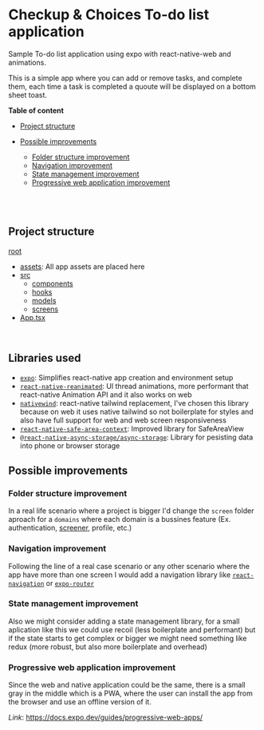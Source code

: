 # Checkup & Choices To-do list application

Sample To-do list application using expo with react-native-web and animations.

This is a simple app where you can add or remove tasks, and complete them, each time a task is completed a quoute will be displayed on a bottom sheet toast.

**Table of content**

- [Project structure](#project-structure)
- [Possible improvements](#possible-improvements)

  - [Folder structure improvement](#folder-structure-improvement)
  - [Navigation improvement](#navigation-improvement)
  - [State management improvement](#state-management-improvement)
  - [Progressive web application improvement](#progressive-web-application-improvement)

<br/>
<br/>

## Project structure

[root](.)

- [assets](./assets/): All app assets are placed here
- [src](./src/)
  - [components](./src/components/)
  - [hooks](./src/components/)
  - [models](./src/components/)
  - [screens](./src/components/)
- [App.tsx](./App.tsx)

<br/>

## Libraries used

- [`expo`](http://expo.dev): Simplifies react-native app creation and environment setup
- [`react-native-reanimated`](https://docs.swmansion.com/react-native-reanimated/): UI thread animations, more performant that react-native Animation API and it also works on web
- [`nativewind`](https://www.nativewind.dev/v4/overview): react-native tailwind replacement, I've chosen this library because on web it uses native tailwind so not boilerplate for styles and also have full support for web and web screen responsiveness
- [`react-native-safe-area-context`](https://github.com/th3rdwave/react-native-safe-area-context): Improved library for SafeAreaView
- [`@react-native-async-storage/async-storage`](https://react-native-async-storage.github.io/async-storage/docs/usage/): Library for pesisting data into phone or browser storage

## Possible improvements

### Folder structure improvement

In a real life scenario where a project is bigger I'd change the `screen` folder aproach for a `domains` where each domain is a bussines feature (Ex. authentication, [screener](https://my.checkupandchoices.com/screener/questions), profile, etc.)

### Navigation improvement

Following the line of a real case scenario or any other scenario where the app have more than one screen I would add a navigation library like [`react-navigation`](https://reactnavigation.org/) or [`expo-router`](https://docs.expo.dev/router/introduction/)

### State management improvement

Also we might consider adding a state management library, for a small aplication like this we could use recoil (less boilerplate and performant) but if the state starts to get complex or bigger we might need something like redux (more robust, but also more boilerplate and overhead)

### Progressive web application improvement

Since the web and native application could be the same, there is a small gray in the middle which is a PWA, where the user can install the app from the browser and use an offline version of it.

_Link_: https://docs.expo.dev/guides/progressive-web-apps/
